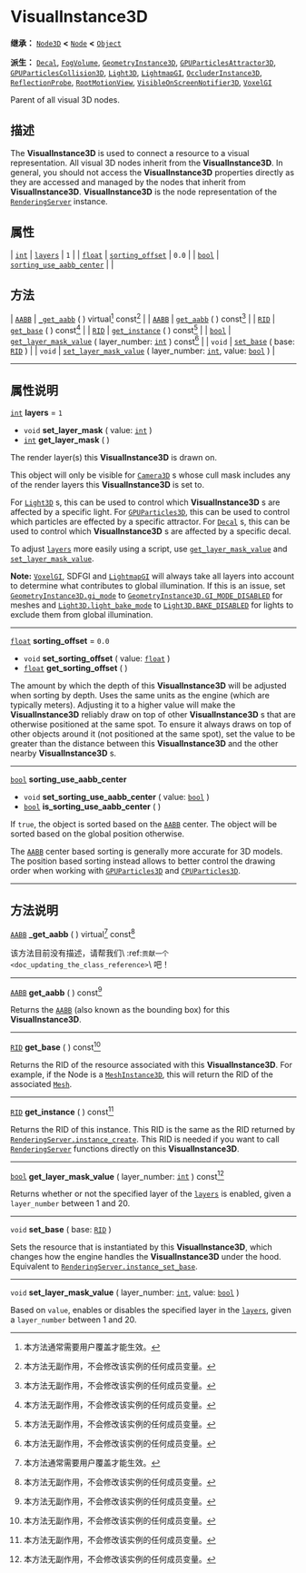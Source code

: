 <!-- ⚠ 请勿编辑本文件 ⚠ -->
<!-- 本文档使用脚本从 WeDot 引擎源码仓库生成。 -->
<!-- 生成脚本：https://github.com/WeDot-Engine/WeDot/tree/4.3/doc/tools/make_md.py； -->
<!-- 原文件：https://github.com/WeDot-Engine/WeDot/tree/4.3/doc/classes/VisualInstance3D.xml。 -->

<div id="_class_visualinstance3d"></div>

# VisualInstance3D

**继承：** [`Node3D`](class_node3d.md) **<** [`Node`](class_node.md) **<** [`Object`](class_object.md)

**派生：** [`Decal`](class_decal.md), [`FogVolume`](class_fogvolume.md), [`GeometryInstance3D`](class_geometryinstance3d.md), [`GPUParticlesAttractor3D`](class_gpuparticlesattractor3d.md), [`GPUParticlesCollision3D`](class_gpuparticlescollision3d.md), [`Light3D`](class_light3d.md), [`LightmapGI`](class_lightmapgi.md), [`OccluderInstance3D`](class_occluderinstance3d.md), [`ReflectionProbe`](class_reflectionprobe.md), [`RootMotionView`](class_rootmotionview.md), [`VisibleOnScreenNotifier3D`](class_visibleonscreennotifier3d.md), [`VoxelGI`](class_voxelgi.md)

Parent of all visual 3D nodes.

## 描述

The **VisualInstance3D** is used to connect a resource to a visual representation. All visual 3D nodes inherit from the **VisualInstance3D**. In general, you should not access the **VisualInstance3D** properties directly as they are accessed and managed by the nodes that inherit from **VisualInstance3D**. **VisualInstance3D** is the node representation of the [`RenderingServer`](class_renderingserver.md) instance.

## 属性

| [`int`](class_int.md)     | [`layers`](#class_visualinstance3d_property_layers)                                   | ``1``   |
| [`float`](class_float.md) | [`sorting_offset`](#class_visualinstance3d_property_sorting_offset)                   | ``0.0`` |
| [`bool`](class_bool.md)   | [`sorting_use_aabb_center`](#class_visualinstance3d_property_sorting_use_aabb_center) |         |

## 方法

| [`AABB`](class_aabb.md) | [`_get_aabb`](#class_visualinstance3d_private_method__get_aabb) ( ) virtual[^virtual] const[^const]                                                   |
| [`AABB`](class_aabb.md) | [`get_aabb`](#class_visualinstance3d_method_get_aabb) ( ) const[^const]                                                                               |
| [`RID`](class_rid.md)   | [`get_base`](#class_visualinstance3d_method_get_base) ( ) const[^const]                                                                               |
| [`RID`](class_rid.md)   | [`get_instance`](#class_visualinstance3d_method_get_instance) ( ) const[^const]                                                                       |
| [`bool`](class_bool.md) | [`get_layer_mask_value`](#class_visualinstance3d_method_get_layer_mask_value) ( layer_number: [`int`](class_int.md) ) const[^const]                   |
| `void`                  | [`set_base`](#class_visualinstance3d_method_set_base) ( base: [`RID`](class_rid.md) )                                                                 |
| `void`                  | [`set_layer_mask_value`](#class_visualinstance3d_method_set_layer_mask_value) ( layer_number: [`int`](class_int.md), value: [`bool`](class_bool.md) ) |

<!-- rst-class:: classref-section-separator -->

---

## 属性说明

<div id="_class_visualinstance3d_property_layers"></div>

[`int`](class_int.md) **layers** = ``1`` <div id="class_visualinstance3d_property_layers"></div>

- `void` **set_layer_mask** ( value: [`int`](class_int.md) )
- [`int`](class_int.md) **get_layer_mask** ( )

The render layer(s) this **VisualInstance3D** is drawn on.

This object will only be visible for [`Camera3D`](class_camera3d.md) s whose cull mask includes any of the render layers this **VisualInstance3D** is set to.

For [`Light3D`](class_light3d.md) s, this can be used to control which **VisualInstance3D** s are affected by a specific light. For [`GPUParticles3D`](class_gpuparticles3d.md), this can be used to control which particles are effected by a specific attractor. For [`Decal`](class_decal.md) s, this can be used to control which **VisualInstance3D** s are affected by a specific decal.

To adjust [`layers`](#class_visualinstance3d_property_layers) more easily using a script, use [`get_layer_mask_value`](#class_visualinstance3d_method_get_layer_mask_value) and [`set_layer_mask_value`](#class_visualinstance3d_method_set_layer_mask_value).

 **Note:** [`VoxelGI`](class_voxelgi.md), SDFGI and [`LightmapGI`](class_lightmapgi.md) will always take all layers into account to determine what contributes to global illumination. If this is an issue, set [`GeometryInstance3D.gi_mode`](#class_geometryinstance3d_property_gi_mode) to [`GeometryInstance3D.GI_MODE_DISABLED`](#class_geometryinstance3d_constant_gi_mode_disabled) for meshes and [`Light3D.light_bake_mode`](#class_light3d_property_light_bake_mode) to [`Light3D.BAKE_DISABLED`](#class_light3d_constant_bake_disabled) for lights to exclude them from global illumination.

<!-- rst-class:: classref-item-separator -->

---

<div id="_class_visualinstance3d_property_sorting_offset"></div>

[`float`](class_float.md) **sorting_offset** = ``0.0`` <div id="class_visualinstance3d_property_sorting_offset"></div>

- `void` **set_sorting_offset** ( value: [`float`](class_float.md) )
- [`float`](class_float.md) **get_sorting_offset** ( )

The amount by which the depth of this **VisualInstance3D** will be adjusted when sorting by depth. Uses the same units as the engine (which are typically meters). Adjusting it to a higher value will make the **VisualInstance3D** reliably draw on top of other **VisualInstance3D** s that are otherwise positioned at the same spot. To ensure it always draws on top of other objects around it (not positioned at the same spot), set the value to be greater than the distance between this **VisualInstance3D** and the other nearby **VisualInstance3D** s.

<!-- rst-class:: classref-item-separator -->

---

<div id="_class_visualinstance3d_property_sorting_use_aabb_center"></div>

[`bool`](class_bool.md) **sorting_use_aabb_center** <div id="class_visualinstance3d_property_sorting_use_aabb_center"></div>

- `void` **set_sorting_use_aabb_center** ( value: [`bool`](class_bool.md) )
- [`bool`](class_bool.md) **is_sorting_use_aabb_center** ( )

If `true`, the object is sorted based on the [`AABB`](class_aabb.md) center. The object will be sorted based on the global position otherwise.

The [`AABB`](class_aabb.md) center based sorting is generally more accurate for 3D models. The position based sorting instead allows to better control the drawing order when working with [`GPUParticles3D`](class_gpuparticles3d.md) and [`CPUParticles3D`](class_cpuparticles3d.md).

<!-- rst-class:: classref-section-separator -->

---

## 方法说明

<div id="_class_visualinstance3d_private_method__get_aabb"></div>

[`AABB`](class_aabb.md) **_get_aabb** ( ) virtual[^virtual] const[^const]<div id="class_visualinstance3d_private_method__get_aabb"></div>

该方法目前没有描述，请帮我们\ :ref:`贡献一个 <doc_updating_the_class_reference>`\ 吧！

<!-- rst-class:: classref-item-separator -->

---

<div id="_class_visualinstance3d_method_get_aabb"></div>

[`AABB`](class_aabb.md) **get_aabb** ( ) const[^const]<div id="class_visualinstance3d_method_get_aabb"></div>

Returns the [`AABB`](class_aabb.md) (also known as the bounding box) for this **VisualInstance3D**.

<!-- rst-class:: classref-item-separator -->

---

<div id="_class_visualinstance3d_method_get_base"></div>

[`RID`](class_rid.md) **get_base** ( ) const[^const]<div id="class_visualinstance3d_method_get_base"></div>

Returns the RID of the resource associated with this **VisualInstance3D**. For example, if the Node is a [`MeshInstance3D`](class_meshinstance3d.md), this will return the RID of the associated [`Mesh`](class_mesh.md).

<!-- rst-class:: classref-item-separator -->

---

<div id="_class_visualinstance3d_method_get_instance"></div>

[`RID`](class_rid.md) **get_instance** ( ) const[^const]<div id="class_visualinstance3d_method_get_instance"></div>

Returns the RID of this instance. This RID is the same as the RID returned by [`RenderingServer.instance_create`](#class_renderingserver_method_instance_create). This RID is needed if you want to call [`RenderingServer`](class_renderingserver.md) functions directly on this **VisualInstance3D**.

<!-- rst-class:: classref-item-separator -->

---

<div id="_class_visualinstance3d_method_get_layer_mask_value"></div>

[`bool`](class_bool.md) **get_layer_mask_value** ( layer_number: [`int`](class_int.md) ) const[^const]<div id="class_visualinstance3d_method_get_layer_mask_value"></div>

Returns whether or not the specified layer of the [`layers`](#class_visualinstance3d_property_layers) is enabled, given a `layer_number` between 1 and 20.

<!-- rst-class:: classref-item-separator -->

---

<div id="_class_visualinstance3d_method_set_base"></div>

`void` **set_base** ( base: [`RID`](class_rid.md) )<div id="class_visualinstance3d_method_set_base"></div>

Sets the resource that is instantiated by this **VisualInstance3D**, which changes how the engine handles the **VisualInstance3D** under the hood. Equivalent to [`RenderingServer.instance_set_base`](#class_renderingserver_method_instance_set_base).

<!-- rst-class:: classref-item-separator -->

---

<div id="_class_visualinstance3d_method_set_layer_mask_value"></div>

`void` **set_layer_mask_value** ( layer_number: [`int`](class_int.md), value: [`bool`](class_bool.md) )<div id="class_visualinstance3d_method_set_layer_mask_value"></div>

Based on `value`, enables or disables the specified layer in the [`layers`](#class_visualinstance3d_property_layers), given a `layer_number` between 1 and 20.

[^virtual]: 本方法通常需要用户覆盖才能生效。
[^const]: 本方法无副作用，不会修改该实例的任何成员变量。
[^vararg]: 本方法除了能接受在此处描述的参数外，还能够继续接受任意数量的参数。
[^constructor]: 本方法用于构造某个类型。
[^static]: 调用本方法无需实例，可直接使用类名进行调用。
[^operator]: 本方法描述的是使用本类型作为左操作数的有效运算符。
[^bitfield]: 这个值是由下列位标志构成位掩码的整数。
[^void]: 无返回值。
